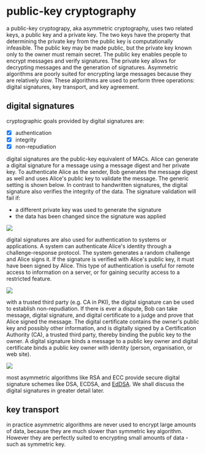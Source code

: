 # public-key cryptography

a public-key cryptograpy, aka asymmetric cryptography, uses two related keys, a public key and a private key. The two keys have the property that determining the private key from the public key is computationally infeasible. The public key may be made public, but the private key known only to the owner must remain secret. The public key enables people to encrypt messages and verify signatures. The private key allows for decrypting messages and the generation of signatures. Asymmetric algorithms are poorly suited for encrypting large messages because they are relatively slow. These algorithms are used to perform three operations: digital signatures, key transport, and key agreement.

## digital signatures
cryptographic goals provided by digital signatures are:
 - [x] authentication
 - [x] integrity
 - [x] non-repudiation

digital signatures are the public-key equivalent of MACs. Alice can generate a digital signature for a message using a message digest and her private key. To authenticate Alice as the sender, Bob generates the message digest as well and uses Alice's public key to validate the message. The generic setting is shown below. In contrast to handwritten signatures, the digital signature also verifies the integrity of the data. The signature validation will fail if:
- a different private key was used to generate the signature
- the data has been changed since the signature was applied

![](https://fadasr.github.io/images/dig-sig.png)

digital signatures are also used for authentication to systems or applications. A system can authenticate Alice's identity through a challenge-response protocol. The system generates a random challenge and Alice signs it. If the signature is verified with Alice's public key, it must have been signed by Alice. This type of authentication is useful for remote access to information on a server, or for gaining security access to a restricted feature.

![](https://fadasr.github.io/images/dig-sig-auth.png)

with a trusted third party (e.g. CA in PKI), the digital signature can be used to establish non-repudiation. If there is ever a dispute, Bob can take message, digital signature, and digital certificate to a judge and prove that Alice signed the message. The digital certificate contains the owner's public key and possibly other information, and is digitally signed by a Certification Authority (CA), a trusted third party, thereby binding the public key to the owner. A digital signature binds a message to a public key owner and digital certificate binds a public key owner with identity (person, organisation, or web site).

![](https://fadasr.github.io/images/dig-sig-cert.png)

most asymmetric algorithms like RSA and ECC provide secure digital signature schemes like DSA, ECDSA, and [EdDSA](https://tools.ietf.org/html/rfc8032). We shall discuss the digital signatures in greater detail later.

## key transport

in practice asymmetric algorithms are never used to encrypt large amounts of data, because they are much slower than symmetric key algorithm. However they are perfectly suited to encrypting small amounts of data - such as symmetric key.

<!--stackedit_data:
eyJoaXN0b3J5IjpbMTczMzAyNzk0NCwxNTczNTMyMTI0LDUxNT
c2MzM3Miw5MTM1ODA5MjgsODM3MDA1NjkwLDE0MjI3MTgyMTks
LTgzMTgwMTEwMSwtMTI2OTI5NDYxNSw3NzM1NTcxNzcsLTMwMz
A1MTYyNSwtOTEwMjc1MDIsLTcwMTQ0NjI0OSwxMDc5MDEyODcw
LDExMDM0NTQ4NjIsMjA2MzU3NDg0NiwtNTUzNTE3MjQ3LDEwOT
YyOTY3ODYsLTk1NTczNTY0MCwyMTI0NjQwNzMsLTE4ODc4ODIw
MDZdfQ==
-->